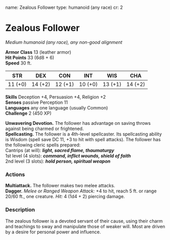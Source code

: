 name: Zealous Follower
type: humanoid (any race)
cr: 2

# Zealous Follower 
_Medium humanoid (any race), any non-good alignment_

**Armor Class** 13 (leather armor)    
**Hit Points** 33 (6d8 + 6)    
**Speed** 30 ft. 

| STR     | DEX     | CON     | INT     | WIS     | CHA     |
|---------|---------|---------|---------|---------|---------|
| 11 (+0) | 14 (+2) | 12 (+1) | 10 (+0) | 13 (+1) | 14 (+2) |   

**Skills** Deception +4, Persuasion +4, Religion +2    
**Senses** passive Perception 11    
**Languages** any one language (usually Common)    
**Challenge** 2 (450 XP) 

**Unwavering Devotion.** The follower has advantage on saving throws against being charmed or frightened.    
**Spellcasting.** The follower is a 4th-level spellcaster. Its spellcasting ability is Wisdom (spell save DC 11, +3 to hit with spell attacks). The follower has the following cleric spells prepared:    
Cantrips (at will): **_light, sacred flame, thaumaturgy_**    
1st level (4 slots): **_command, inflict wounds, shield of faith_**    
2nd level (3 slots): **_hold person, spiritual weapon_** 

### Actions 
**Multiattack.** The follower makes two melee attacks.    
**Dagger.** _Melee or Ranged Weapon Attack:_ +4 to hit, reach 5 ft. or range 20/60 ft., one creature. _Hit:_ 4 (1d4 + 2) piercing damage. 

### Description
The zealous follower is a devoted servant of their cause, using their charm and teachings to sway and manipulate those of weaker will. Most are driven by a desire for personal power and influence.